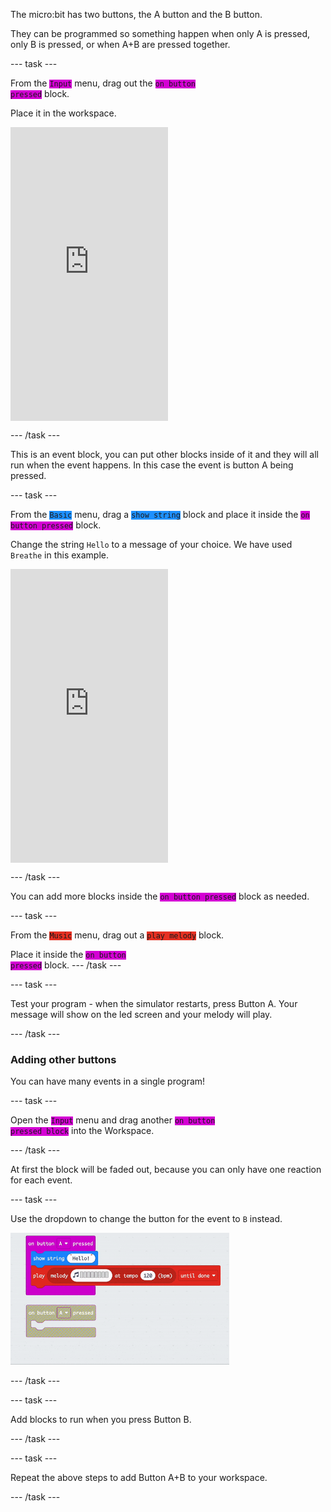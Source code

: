 The micro:bit has two buttons, the A button and the B button.

They can be programmed so something happen when only A is pressed, only B is pressed, or when A+B are pressed together.

--- task ---

From the <code style="background-color: #D400D4">Input</code> menu, drag out the <code style="background-color: #D400D4">on button pressed</code>  block.

Place it in the workspace.

<div style="position:relative;height:calc(400px + 5em);width:100%;overflow:hidden;"><iframe style="position:relative;top:0;left:0;width:50%;height:100%;" src="https://makecode.microbit.org/---codeembed#pub:_P4CDHUfAFEc2" allowfullscreen="allowfullscreen" frameborder="0" sandbox="allow-scripts allow-same-origin"></iframe></div>

--- /task ---

This is an event block, you can put other blocks inside of it and they will all run when the event happens. In this case the event is button A being pressed.

--- task ---

From the <code style="background-color: #1E90FF">Basic</code> menu, drag a <code style="background-color: #1E90FF">show string</code> block and place it inside the <code style="background-color: #D400D4">on button pressed</code>  block.

Change the string `Hello` to a message of your choice. We have used `Breathe` in this example.

<div style="position:relative;height:calc(400px + 5em);width:100%;overflow:hidden;"><iframe style="position:relative;top:0;left:0;width:50%;height:100%;" src="https://makecode.microbit.org/---codeembed#pub:_WjPT901f50td" allowfullscreen="allowfullscreen" frameborder="0" sandbox="allow-scripts allow-same-origin"></iframe></div>

--- /task ---

You can add more blocks inside the <code style="background-color: #D400D4">on button pressed</code>  block as needed.

--- task ---

From the <code style="background-color: #E63022">Music</code> menu, drag out a <code style="background-color: #E63022">play melody</code> block.

Place it inside the <code style="background-color: #D400D4">on button pressed</code>  block.
--- /task ---

--- task ---

Test your program - when the simulator restarts, press Button A. Your message will show on the led screen and your melody will play.

--- /task ---

### Adding other buttons

You can have many events in a single program!

--- task ---

Open the <code style="background-color: #D400D4">Input</code> menu and drag another <code style="background-color: #D400D4">on button pressed block</code>  into the Workspace.

--- /task ---

At first the block will be faded out, because you can only have one reaction for each event.

--- task ---

Use the dropdown to change the button for the event to `B` instead.

<img src="images/changebutton-menu.gif" alt="Animation showing the drop down menu on the `on button pressed` block. Button B is chosen and the block is no longer greyed out." width="350"/>

--- /task ---

--- task ---

Add blocks to run when you press Button B.

--- /task ---

--- task ---

Repeat the above steps to add Button A+B to your workspace.

--- /task ---
